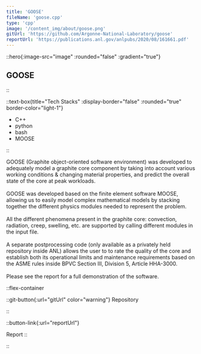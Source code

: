 ```yaml
---
title: 'GOOSE'
fileName: 'goose.cpp'
type: 'cpp'
image: '/content_img/about/goose.png'
gitUrl: 'https://github.com/Argonne-National-Laboratory/goose'
reportUrl: 'https://publications.anl.gov/anlpubs/2020/08/161661.pdf'
---
```


::hero{:image-src="image" :rounded="false" :gradient="true"}

## GOOSE

::

::text-box{title="Tech Stacks" :display-border="false" :rounded="true" border-color="light-1"}

- C++
- python
- bash
- MOOSE

::

GOOSE (Graphite object-oriented software environment) was developed to adequately model a graphite core component by taking into account various working conditions & changing material properties, and predict the overall state of the core at peak workloads.
<br></br>
GOOSE was developed based on the finite element software MOOSE, allowing us to easily model complex mathematical models by stacking together the different physics modules needed to represent the problem.
<br></br>
All the different phenomena present in the graphite core: convection, radiation, creep, swelling, etc. are supported by calling different modules in the input file. 
<br></br>
A separate postprocessing code (only available as a privately held repository inside ANL) allows the user to to rate the quality of the core and establish both its operational limits and maintenance requirements based on the ASME rules inside BPVC Section III, Division 5, Article HHA-3000.
<br></br>
Please see the report for a full demonstration of the software.


::flex-container

::git-button{:url="gitUrl" color="warning"}
Repository

::

::button-link{:url="reportUrl"}

Report
::

::